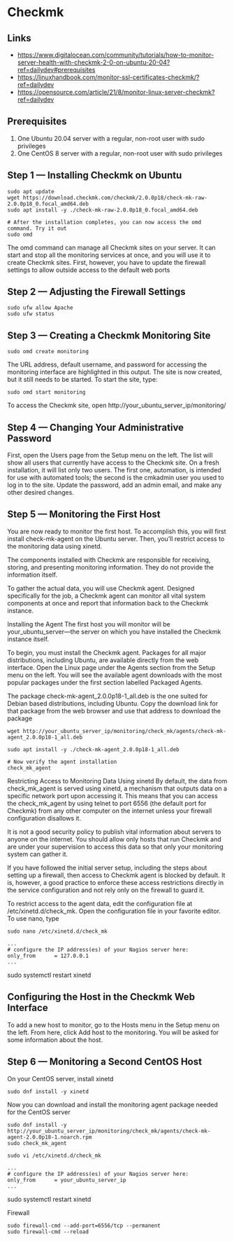 # Checkmk

## Links

- https://www.digitalocean.com/community/tutorials/how-to-monitor-server-health-with-checkmk-2-0-on-ubuntu-20-04?ref=dailydev#prerequisites
- https://linuxhandbook.com/monitor-ssl-certificates-checkmk/?ref=dailydev
- https://opensource.com/article/21/8/monitor-linux-server-checkmk?ref=dailydev

## Prerequisites

1. One Ubuntu 20.04 server with a regular, non-root user with sudo privileges
2. One CentOS 8 server with a regular, non-root user with sudo privileges

## Step 1 — Installing Checkmk on Ubuntu

```
sudo apt update
wget https://download.checkmk.com/checkmk/2.0.0p18/check-mk-raw-2.0.0p18_0.focal_amd64.deb
sudo apt install -y ./check-mk-raw-2.0.0p18_0.focal_amd64.deb

# After the installation completes, you can now access the omd command. Try it out
sudo omd

```

The omd command can manage all Checkmk sites on your server. It can start and stop all the monitoring services at once, and you will use it to create Checkmk sites. First, however, you have to update the firewall settings to allow outside access to the default web ports


## Step 2 — Adjusting the Firewall Settings

```
sudo ufw allow Apache
sudo ufw status

```


## Step 3 — Creating a Checkmk Monitoring Site

```
sudo omd create monitoring
```

The URL address, default username, and password for accessing the monitoring interface are highlighted in this output. The site is now created, but it still needs to be started. To start the site, type:
```
sudo omd start monitoring
```


To access the Checkmk site, open http://your_ubuntu_server_ip/monitoring/

## Step 4 — Changing Your Administrative Password


First, open the Users page from the Setup menu on the left. The list will show all users that currently have access to the Checkmk site. On a fresh installation, it will list only two users. The first one, automation, is intended for use with automated tools; the second is the cmkadmin user you used to log in to the site.
Update the password, add an admin email, and make any other desired changes.



## Step 5 — Monitoring the First Host

You are now ready to monitor the first host. To accomplish this, you will first install check-mk-agent on the Ubuntu server. Then, you’ll restrict access to the monitoring data using xinetd.

The components installed with Checkmk are responsible for receiving, storing, and presenting monitoring information. They do not provide the information itself.

To gather the actual data, you will use Checkmk agent. Designed specifically for the job, a Checkmk agent can monitor all vital system components at once and report that information back to the Checkmk instance.

Installing the Agent
The first host you will monitor will be your_ubuntu_server—the server on which you have installed the Checkmk instance itself.

To begin, you must install the Checkmk agent. Packages for all major distributions, including Ubuntu, are available directly from the web interface. Open the Linux page under the Agents section from the Setup menu on the left. You will see the available agent downloads with the most popular packages under the first section labelled Packaged Agents.


The package check-mk-agent_2.0.0p18-1_all.deb is the one suited for Debian based distributions, including Ubuntu. Copy the download link for that package from the web browser and use that address to download the package

```
wget http://your_ubuntu_server_ip/monitoring/check_mk/agents/check-mk-agent_2.0.0p18-1_all.deb

sudo apt install -y ./check-mk-agent_2.0.0p18-1_all.deb

# Now verify the agent installation
check_mk_agent
```



Restricting Access to Monitoring Data Using xinetd
By default, the data from check_mk_agent is served using xinetd, a mechanism that outputs data on a specific network port upon accessing it. This means that you can access the check_mk_agent by using telnet to port 6556 (the default port for Checkmk) from any other computer on the internet unless your firewall configuration disallows it.

It is not a good security policy to publish vital information about servers to anyone on the internet. You should allow only hosts that run Checkmk and are under your supervision to access this data so that only your monitoring system can gather it.

If you have followed the initial server setup, including the steps about setting up a firewall, then access to Checkmk agent is blocked by default. It is, however, a good practice to enforce these access restrictions directly in the service configuration and not rely only on the firewall to guard it.

To restrict access to the agent data, edit the configuration file at /etc/xinetd.d/check_mk. Open the configuration file in your favorite editor. To use nano, type

```
sudo nano /etc/xinetd.d/check_mk

...
# configure the IP address(es) of your Nagios server here:
only_from      = 127.0.0.1
...
```
sudo systemctl restart xinetd


## Configuring the Host in the Checkmk Web Interface

To add a new host to monitor, go to the Hosts menu in the Setup menu on the left. From here, click Add host to the monitoring. You will be asked for some information about the host.



## Step 6 — Monitoring a Second CentOS Host

On your CentOS server, install xinetd

```
sudo dnf install -y xinetd
```

Now you can download and install the monitoring agent package needed for the CentOS server
```
sudo dnf install -y http://your_ubuntu_server_ip/monitoring/check_mk/agents/check-mk-agent-2.0.0p18-1.noarch.rpm
sudo check_mk_agent
```

```
sudo vi /etc/xinetd.d/check_mk

...
# configure the IP address(es) of your Nagios server here:
only_from      = your_ubuntu_server_ip
...
```
sudo systemctl restart xinetd

Firewall
```
sudo firewall-cmd --add-port=6556/tcp --permanent
sudo firewall-cmd --reload
```




